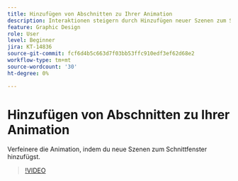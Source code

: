 ```yaml
---
title: Hinzufügen von Abschnitten zu Ihrer Animation
description: Interaktionen steigern durch Hinzufügen neuer Szenen zum Schnittfenster
feature: Graphic Design
role: User
level: Beginner
jira: KT-14836
source-git-commit: fcf6d4b5c663d7f03bb53ffc910edf3ef62d68e2
workflow-type: tm+mt
source-wordcount: '30'
ht-degree: 0%

---
```


# Hinzufügen von Abschnitten zu Ihrer Animation

Verfeinere die Animation, indem du neue Szenen zum Schnittfenster hinzufügst.

>[!VIDEO](https://video.tv.adobe.com/v/3426982?quality=12&learn=on&hidetitle=true)
